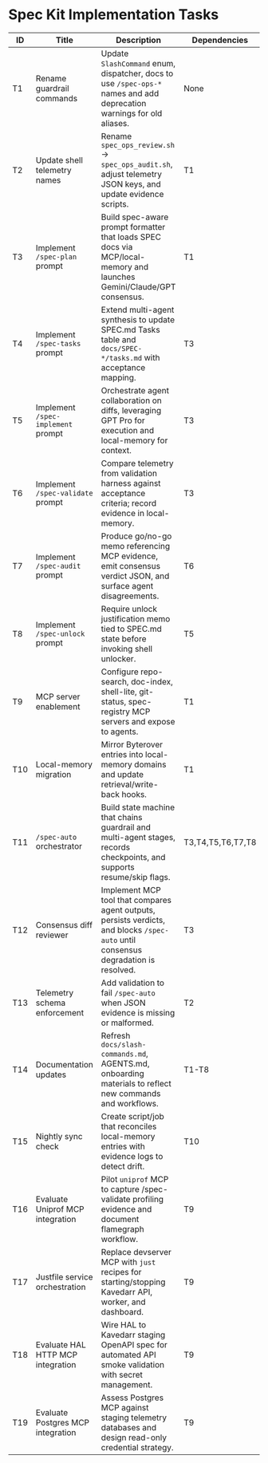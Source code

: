 # Spec Kit Implementation Tasks

| ID | Title | Description | Dependencies | Owner | Status |
| --- | --- | --- | --- | --- | --- |
| T1 | Rename guardrail commands | Update `SlashCommand` enum, dispatcher, docs to use `/spec-ops-*` names and add deprecation warnings for old aliases. | None | Code | Done |
| T2 | Update shell telemetry names | Rename `spec_ops_review.sh` → `spec_ops_audit.sh`, adjust telemetry JSON keys, and update evidence scripts. | T1 | Code | Done |
| T3 | Implement `/spec-plan` prompt | Build spec-aware prompt formatter that loads SPEC docs via MCP/local-memory and launches Gemini/Claude/GPT consensus. | T1 | Claude MAX | Done |
| T4 | Implement `/spec-tasks` prompt | Extend multi-agent synthesis to update SPEC.md Tasks table and `docs/SPEC-*/tasks.md` with acceptance mapping. | T3 | Claude MAX | Done |
| T5 | Implement `/spec-implement` prompt | Orchestrate agent collaboration on diffs, leveraging GPT Pro for execution and local-memory for context. | T3 | Code | Done |
| T6 | Implement `/spec-validate` prompt | Compare telemetry from validation harness against acceptance criteria; record evidence in local-memory. | T3 | Gemini Ultra | Done |
| T7 | Implement `/spec-audit` prompt | Produce go/no-go memo referencing MCP evidence, emit consensus verdict JSON, and surface agent disagreements. | T6 | Claude MAX | Done |
| T8 | Implement `/spec-unlock` prompt | Require unlock justification memo tied to SPEC.md state before invoking shell unlocker. | T5 | Gemini Ultra | Done |
| T9 | MCP server enablement | Configure repo-search, doc-index, shell-lite, git-status, spec-registry MCP servers and expose to agents. | T1 | Code | Done |
| T10 | Local-memory migration | Mirror Byterover entries into local-memory domains and update retrieval/write-back hooks. | T1 | Code | Backlog |
| T11 | `/spec-auto` orchestrator | Build state machine that chains guardrail and multi-agent stages, records checkpoints, and supports resume/skip flags. | T3,T4,T5,T6,T7,T8 | Code | Done |
| T12 | Consensus diff reviewer | Implement MCP tool that compares agent outputs, persists verdicts, and blocks `/spec-auto` until consensus degradation is resolved. | T3 | Gemini Ultra | Done |
| T13 | Telemetry schema enforcement | Add validation to fail `/spec-auto` when JSON evidence is missing or malformed. | T2 | Code | Backlog |
| T14 | Documentation updates | Refresh `docs/slash-commands.md`, AGENTS.md, onboarding materials to reflect new commands and workflows. | T1-T8 | Code | In Progress |
| T15 | Nightly sync check | Create script/job that reconciles local-memory entries with evidence logs to detect drift. | T10 | Code | Backlog |
| T16 | Evaluate Uniprof MCP integration | Pilot `uniprof` MCP to capture /spec-validate profiling evidence and document flamegraph workflow. | T9 | Code | Backlog |
| T17 | Justfile service orchestration | Replace devserver MCP with `just` recipes for starting/stopping Kavedarr API, worker, and dashboard. | T9 | Code | Done |
| T18 | Evaluate HAL HTTP MCP integration | Wire HAL to Kavedarr staging OpenAPI spec for automated API smoke validation with secret management. | T9 | Code | In Progress |
| T19 | Evaluate Postgres MCP integration | Assess Postgres MCP against staging telemetry databases and design read-only credential strategy. | T9 | Code | Backlog |
